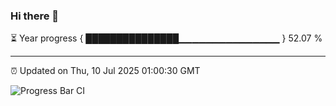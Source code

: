### Hi there 👋

⏳ Year progress { ███████████████▁▁▁▁▁▁▁▁▁▁▁▁▁▁▁ } 52.07 %

---

⏰ Updated on Thu, 10 Jul 2025 01:00:30 GMT

![Progress Bar CI](https://github.com/Shyam-Makwana/GitHub-Actions-Demo/workflows/Progress%20Bar%20CI/badge.svg)

